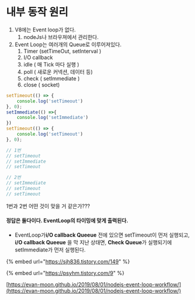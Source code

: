 # 내부 동작 원리



1. V8에는 Event loop가 없다.
   1. nodeJs나 브라우져에서 관리한다.
2. Event Loop는 여러개의 Queue로 이루어져있다.
   1. Timer  \(setTimeOut, setInterval \)
   2. I/O callback
   3. idle \( 매 Tick 마다 실행 \)
   4. poll \( 새로운 커넥션, 데이터 등\)
   5. check \( setImmediate \)
   6. close \( socket\)

```javascript
setTimeout(() => {
    console.log('setTimeout')
}, 0);
setImmediate(() =>{
    console.log('setImmediate')
})
setTimeout(() => {
    console.log('setTimeout')
}, 0);

// 1번
// setTimeout
// setImmediate
// setTimeout

// 2번
// setImmediate
// setTimeout
// setTimeout
```

1번과 2번 어떤 것이 맞을 거 같은가???





#### 정답은 **둘다**이다. EventLoop의 타이밍에 맞게 출력된다.

* EventLoop가**i/O callback Queeue** 전에 있으면 setTimeout이 먼저 실행되고, **i/O callback Queeue** 을 막 지난 상태면, **Check Queue**가 실행되기에 setImmediate가 먼저 실행된다.







{% embed url="https://sjh836.tistory.com/149" %}



{% embed url="https://psyhm.tistory.com/9" %}

[https://evan-moon.github.io/2019/08/01/nodejs-event-loop-workflow/](https://evan-moon.github.io/2019/08/01/nodejs-event-loop-workflow/)

